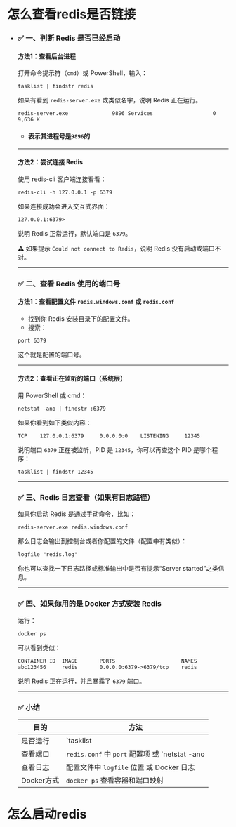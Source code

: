 # 怎么查看redis是否链接

* ### ✅ 一、判断 Redis 是否已经启动

  #### 方法1：**查看后台进程**

  打开命令提示符（`cmd`）或 PowerShell，输入：

  ```
  tasklist | findstr redis
  ```

  如果有看到 `redis-server.exe` 或类似名字，说明 Redis 正在运行。

  ```
  redis-server.exe              9896 Services                   0      9,636 K
  ```

  * #### 表示其进程号是`9896`的

  ------

  #### 方法2：**尝试连接 Redis**

  使用 redis-cli 客户端连接看看：

  ```
  redis-cli -h 127.0.0.1 -p 6379
  ```

  如果连接成功会进入交互式界面：

  ```
  127.0.0.1:6379>
  ```

  说明 Redis 正常运行，默认端口是 `6379`。

  ⚠️ 如果提示 `Could not connect to Redis`，说明 Redis 没有启动或端口不对。

  ------

  ### ✅ 二、查看 Redis 使用的端口号

  #### 方法1：查看配置文件 `redis.windows.conf` 或 `redis.conf`

  - 找到你 Redis 安装目录下的配置文件。
  - 搜索：

  ```
  port 6379
  ```

  这个就是配置的端口号。

  ------

  #### 方法2：查看正在监听的端口（系统层）

  用 PowerShell 或 cmd：

  ```
  netstat -ano | findstr :6379
  ```

  如果你看到如下类似内容：

  ```
  TCP    127.0.0.1:6379     0.0.0.0:0    LISTENING     12345
  ```

  说明端口 `6379` 正在被监听，PID 是 `12345`，你可以再查这个 PID 是哪个程序：

  ```
  tasklist | findstr 12345
  ```

  ------

  ### ✅ 三、Redis 日志查看（如果有日志路径）

  如果你启动 Redis 是通过手动命令，比如：

  ```
  redis-server.exe redis.windows.conf
  ```

  那么日志会输出到控制台或者你配置的文件（配置中有类似）：

  ```
  logfile "redis.log"
  ```

  你也可以查找一下日志路径或标准输出中是否有提示“Server started”之类信息。

  ------

  ### ✅ 四、如果你用的是 Docker 方式安装 Redis

  运行：

  ```
  docker ps
  ```

  可以看到类似：

  ```
  CONTAINER ID  IMAGE       PORTS                     NAMES
  abc123456     redis       0.0.0.0:6379->6379/tcp    redis
  ```

  说明 Redis 正在运行，并且暴露了 `6379` 端口。

  ------

  ### ✅ 小结

  | 目的       | 方法                                           |
  | ---------- | ---------------------------------------------- |
  | 是否运行   | `tasklist                                      |
  | 查看端口   | `redis.conf` 中 `port` 配置项 或 `netstat -ano |
  | 查看日志   | 配置文件中 `logfile` 位置 或 Docker 日志       |
  | Docker方式 | `docker ps` 查看容器和端口映射                 |



# 怎么启动redis





